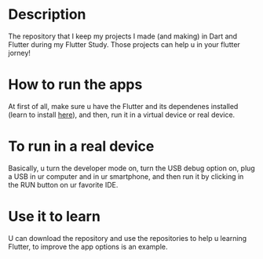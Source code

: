 # Description
The repository that I keep my projects I made (and making) in Dart and Flutter during my Flutter Study. Those projects can help u in your flutter jorney!

# How to run the apps
At first of all, make sure u have the Flutter and its dependenes installed (learn to install <a href="https://flutter.dev/docs/get-started/install">here</a>), and then, run it in a virtual device or real device.

# To run in a real device
Basically, u turn the developer mode on, turn the USB debug option on, plug a USB in ur computer and in ur smartphone, and then run it by clicking in the RUN button on ur favorite IDE.

# Use it to learn
U can download the repository and use the repositories to help u learning Flutter, to improve the app options is an example.
